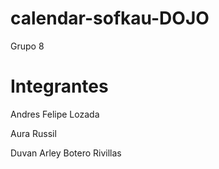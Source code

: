 # calendar-sofkau-DOJO
Grupo 8

# Integrantes

Andres Felipe Lozada

Aura Russil

Duvan Arley Botero Rivillas
